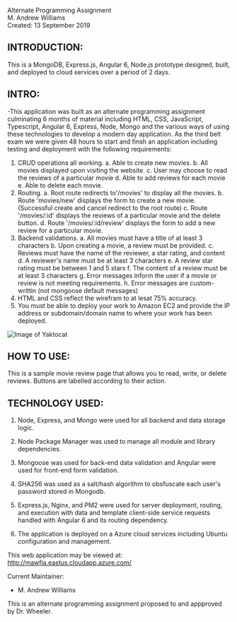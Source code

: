 Alternate Programming Assignment<br>
M. Andrew Williams<br>
Created: 13 September 2019

INTRODUCTION:
--------------------
This is a MongoDB, Express.js, Angular 6, Node.js prototype designed, built, and deployed to cloud services over a period of 2 days.

INTRO:
--------------------

-This application was built as an alternate programming assignment culminating 6 months of material including HTML, CSS, JavaScript, Typescript,
Angular 6, Express, Node, Mongo and the various ways of using these technologies to develop a modern day application.  As the
third belt exam we were given 48 hours to start and finsh an application including testing and deployment with the following requirements:

1. CRUD operations all working.
	a. Able to create new movies.
	b. All movies displayed upon visiting the website.
	c. User may choose to read the reviews of a particular movie
	d. Able to add reviews for each movie
	e. Able to delete each movie.
2. Routing.
	a. Root route redirects to'/movies' to display all the movies.
	b. Route 'movies/new' displays the form to create a new movie. (Successful create and cancel redirect to the root route)
	c. Route '/movies/:id' displays the reviews of a particular movie and the delete button.
	d. Route '/movies/:id/review' displays the form to add a new review for a particular movie.
3. Backend validations.
	a. All movies must have a title of at least 3 characters
	b. Upon creating a movie, a review must be provided.
	c. Reviews must have the name of the reviewer, a star rating, and content
	d. A reviewer's name must be at least 3 characters
	e. A review star rating must be between 1 and 5 stars
	f. The content of a review must be at least 3 characters
	g. Error messages inform the user if a movie or review is not meeting requirements.
	h. Error messages are custom-writtin (not mongoose default messages)
4. HTML and CSS reflect the wirefram to at lesat 75% accuracy.
5. You must be able to deploy your work to Amazon EC2 and provide the IP address or subdomain/domain name to where your work has been deployed.

![Image of Yaktocat](http://mawfia.com/documents/movies.png)


HOW TO USE:
---------------------
This is a sample movie review page that allows you to read, write, or delete reviews.  Buttons are labelled according to their action.


TECHNOLOGY USED:
-----------------
1.  Node, Express, and Mongo were used for all backend and data storage logic.

2.  Node Package Manager was used to manage all module and library dependencies.

3.  Mongoose was used for back-end data validation and Angular were used for front-end form validation.

4.  SHA256 was used as a salt/hash algorithm to obsfuscate each user's password stored in Mongodb.

5.  Express.js, Nginx, and PM2 were used for server deployment, routing, and execution with data and template client-side service requests handled with Angular 6 and its routing dependency.

6.  The application is deployed on a Azure cloud services including Ubuntu configuration and management.

This web application may be viewed at: http://mawfia.eastus.cloudapp.azure.com/

Current Maintainer:
 * M. Andrew Williams

This is an alternate programming assignment proposed to and appproved by Dr. Wheeler.

